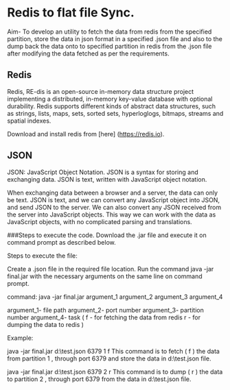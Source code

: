 
# Redis to flat file Sync.

Aim- To develop an utility to fetch the data from redis from the specified partition, store the data in json format in a specified .json file and also to the dump back the data onto to specified partition in redis from the .json file after modifying the data fetched as per the requirements.

## Redis

Redis, RE-dis is an open-source in-memory data structure project implementing a distributed, in-memory key-value database with optional durability. Redis supports different kinds of abstract data structures, such as strings, lists, maps, sets, sorted sets, hyperloglogs, bitmaps, streams and spatial indexes.

Download and install redis from [here] (https://redis.io).

## JSON
JSON: JavaScript Object Notation.
JSON is a syntax for storing and exchanging data.
JSON is text, written with JavaScript object notation.

When exchanging data between a browser and a server, the data can only be text.
JSON is text, and we can convert any JavaScript object into JSON, and send JSON to the server.
We can also convert any JSON received from the server into JavaScript objects.
This way we can work with the data as JavaScript objects, with no complicated parsing and translations.
 
###Steps to execute the code.
Download the .jar file and execute it on command prompt as described below.

Steps to execute the file:

Create a .json file in the required file location.
Run the command java -jar final.jar with the necessary arguments on the same line on command prompt.

command:
java -jar final.jar argument_1 argument_2 argument_3 argument_4 

argument_1- file path
argument_2- port number
argument_3- partition number
argument_4- task ( f - for fetching the data from redis
                                 r - for dumping the data to redis )

Example: 

java -jar final.jar d:\\test.json 6379 1 f
This command is to fetch ( f ) the data from partition 1 , through port 6379 and store the data in  d:\\test.json file. 

java -jar final.jar d:\\test.json 6379 2 r
This command is to dump ( r ) the data to partition 2 , through port 6379 from the data in  d:\\test.json file.



